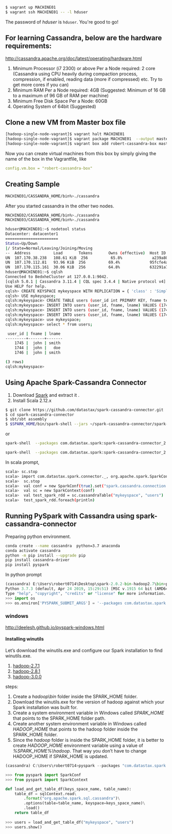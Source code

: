 
```bash
$ vagrant up MACHINE01  
$ vagrant ssh MACHINE01 -- -l hduser
```

The password of *hduser* is `hduser`.
You're good to go!

## For learning Cassandra, below are the hardware requirements:

http://cassandra.apache.org/doc/latest/operating/hardware.html

1. Minimum Processor (i7 2300) or above Per a Node required: 2 core (Cassandra using CPU heavily during compaction process, compression, if enabled, reading data (more if compressed) etc. Try to get more cores if you can)
1. Minimum RAM Per a Node required: 4GB (Suggested: Minimum of 16 GB to a maximum of 96 GB of RAM per machine)
1. Minimum Free Disk Space Per a Node: 60GB 
1. Operating System of 64bit (Suggested)



## Clone a new VM from Master box file

```bash
[hadoop-single-node-vagrant]$ vagrant halt MACHINE01
[hadoop-single-node-vagrant]$ vagrant package MACHINE01  --output master.box
[hadoop-single-node-vagrant]$ vagrant box add robert-cassandra-box master.box
```

Now you can create virtual machines from this box by simply giving the name of the box in the Vagrantfile, like

```yaml
config.vm.box = "robert-cassandra-box"
```

## Creating Sample

```bash
MACHINE01/CASSANDRA_HOME/bin%>./cassandra
```

After you started cassandra in the other two nodes.

```bash
MACHINE02/CASSANDRA_HOME/bin%>./cassandra
MACHINE03/CASSANDRA_HOME/bin%>./cassandra

hduser@MACHINE01:~$ nodetool status
Datacenter: datacenter1
=======================
Status=Up/Down
|/ State=Normal/Leaving/Joining/Moving
--  Address          Load       Tokens       Owns (effective)  Host ID                               Rack
UN  107.170.38.238   108.61 KiB  256          65.8%             a239a80c-10fd-44c8-b651-61cfb1457e02  rack1
UN  107.170.112.81   93.96 KiB  256          69.4%             95fcfe4a-cc4c-4472-8666-32dcdf9c8f86  rack1
UN  107.170.115.161  30.06 KiB  256          64.8%             632291a7-547a-43ae-b0b1-c6e1b623a5d2  rack1
hduser@MACHINE01:~$ cqlsh
Connected to BedxheCluster at 127.0.0.1:9042.
[cqlsh 5.0.1 | Cassandra 3.11.4 | CQL spec 3.4.4 | Native protocol v4]
Use HELP for help.
cqlsh> CREATE KEYSPACE mykeyspace WITH REPLICATION = { 'class' : 'SimpleStrategy','replication_factor' : 1 };
cqlsh> USE mykeyspace;
cqlsh:mykeyspace> CREATE TABLE users (user_id int PRIMARY KEY, fname text, lname text);
cqlsh:mykeyspace> INSERT INTO users (user_id, fname, lname) VALUES (1745, 'john', 'smith');
cqlsh:mykeyspace> INSERT INTO users (user_id, fname, lname) VALUES (1744, 'john', 'doe');
cqlsh:mykeyspace> INSERT INTO users (user_id, fname, lname) VALUES (1746, 'john', 'smith');
cqlsh:mykeyspace> use mykeyspace;
cqlsh:mykeyspace> select * from users;

 user_id | fname | lname
---------+-------+-------
    1745 |  john | smith
    1744 |  john |   doe
    1746 |  john | smith

(3 rows)
cqlsh:mykeyspace>

```

## Using Apache Spark-Cassandra Connector
1. Download [Spark](http://apache.stu.edu.tw/spark/spark-2.4.3/spark-2.4.3-bin-hadoop2.7.tgz) and extract it .
1. Install Scala 2.12.x

```bash
$ git clone https://github.com/datastax/spark-cassandra-connector.git
$ cd spark-cassandra-connector
$ sbt/sbt assembly
$ $SPARK_HOME/bin/spark-shell --jars ~/spark-cassandra-connector/spark-cassandra-connector/target/scala-2.10/connector-assembly-1.2.0-SNAPSHOT.jar 
```

or

```bash
spark-shell  --packages com.datastax.spark:spark-cassandra-connector_2.11:2.0.12  --driver-class-path  E:/Users/robert0714/.ivy2/jars/*.jar

spark-shell  --packages com.datastax.spark:spark-cassandra-connector_2.11:2.0.12  --driver-class-path  ${USERHOME}/.ivy2/jars/*.jar
```
In scala prompt,

```bash
scala> sc.stop
scala> import com.datastax.spark.connector._, org.apache.spark.SparkContext, org.apache.spark.SparkContext._, org.apache.spark.SparkConf
scala>  sc.stop
scala>  val conf = new SparkConf(true).set("spark.cassandra.connection.host","107.170.38.238")
scala>  val sc = new SparkContext(conf)
scala>  val test_spark_rdd = sc.cassandraTable("mykeyspace", "users")
scala>  test_spark_rdd.foreach(println)
```

## Running PySpark with Cassandra using spark-cassandra-connector
 
 Preparing python environment.
 
```bash
conda create --name cassandra  python=3.7 anaconda
conda activate cassandra
python -m pip install --upgrade pip
pip install cassandra-driver
pip install pyspark
```
 In python prompt
 
```python
(cassandra) E:\Users\robert0714\Desktop\spark-2.0.2-bin-hadoop2.7\bin>python
Python 3.7.3 (default, Apr 24 2019, 15:29:51) [MSC v.1915 64 bit (AMD64)] :: Anaconda, Inc. on win32
Type "help", "copyright", "credits" or "license" for more information.
>>> import os
>>> os.environ['PYSPARK_SUBMIT_ARGS'] = '--packages com.datastax.spark:spark-cassandra-connector_2.11:2.0.12 --conf   spark.cassandra.connection.host=107.170.38.238    --driver-class-path  E:/Users/robert0714/.ivy2/jars/*.jar  pyspark-shell'
```
### windows
http://deelesh.github.io/pyspark-windows.html

#### Installing winutils
Let’s download the winutils.exe and configure our Spark installation to find winutils.exe.
1.  [hadoop-2.7.1](https://github.com/steveloughran/winutils/raw/master/hadoop-2.7.1/bin/winutils.exe)
1.  [hadoop-2.8.1](https://github.com/steveloughran/winutils/blob/master/hadoop-2.8.1/winutils.exe)
1.  [hadoop-3.0.0](https://github.com/steveloughran/winutils/blob/master/hadoop-3.0.0/bin/winutils.exe)

steps:
1.  Create a *hadoop\bin* folder inside the SPARK_HOME folder.
1.  Download the winutils.exe for the version of hadoop against which your Spark installation was built for.
1.  Create a system environment variable in Windows called *SPARK_HOME* that points to the SPARK_HOME folder path. 
1.  Create another system environment variable in Windows called *HADOOP_HOME* that points to the hadoop folder inside the SPARK_HOME folder.
1.  Since the *hadoop* folder is inside the SPARK_HOME folder, it is better to create *HADOOP_HOME* environment variable using a value of *%SPARK_HOME%\hadoop*. That way you don’t have to change HADOOP_HOME if SPARK_HOME is updated.

```python
(cassandra) C:\Users\robert0714>pyspark --packages "com.datastax.spark:spark-cassandra-connector_2.11:2.0.12" --conf   "spark.cassandra.connection.host=107.170.38.238"    --driver-class-path  "E:/Users/robert0714/.ivy2/jars/*.jar"

>>> from pyspark import SparkConf
>>> from pyspark import SparkContext

def load_and_get_table_df(keys_space_name, table_name):
    table_df = sqlContext.read\
        .format("org.apache.spark.sql.cassandra")\
        .options(table=table_name, keyspace=keys_space_name)\
        .load() 
    return table_df
    
>>> users = load_and_get_table_df("mykeyspace", "users")
>>> users.show()
```
